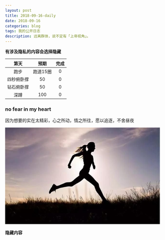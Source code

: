 ```yaml
---
layout: post
title: 2018-09-16-daily
date: 2018-09-16
categories: blog
tags: 我的公开日志
description: 远离群体，说不定有「上帝视角」。
---
```

**有涉及隐私的内容会选择隐藏**  

|第天|预期|完成|
|:----:|:----:|:----:|
|跑步|跑道15圈|0|
|四秒俯卧撑|50|0|
|钻石俯卧撑|50|0|
|深蹲|100|0|

### no fear in my heart
因为想要的实在太精彩，心之所动，情之所往，愿以追逐，不舍昼夜  

![img](/img/pic/日志34跑步1.png)  



**隐藏内容**  
<!-- ### 现阶段我该做的事   -->  
<!-- 备课的问题 -->  
<!-- 教学教案+教学设计 -->   
<!-- 在淘宝买教师资格证资料题目 -->  
<!-- 每天看视频+PPT，记视频+PPT，背视频+PPT，刷题目 -->  
<!-- 我的普通话很迫切的需要解决 -->  
